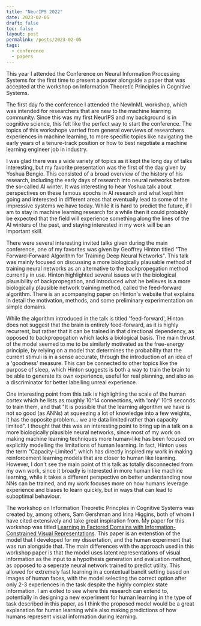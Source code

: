 ```yaml
---
title: "NeurIPS 2022"
date: 2023-02-05
draft: false
toc: false
layout: post
permalink: /posts/2023-02-05
tags:
  - conference
  - papers
---
```



This year I attended the Conference on Neural Information Processing Systems for the first time to present a poster alongside a paper that was accepted at the workshop on Information Theoretic Principles in Cognitive Systems. 

The first day fo the conference I attended the NewInML workshop, which was intended for researchers that are new to the machine learning community. Since this was my first NeurIPS and my background is in cognitive science, this felt like the perfect way to start the conference. The topics of this workshope varried from general overviews of researchers experiences in machine learning, to more specific topics like navigating the early years of a tenure-track position or how to best negotiate a machine learning engineer job in industry. 

I was glad there was a wide variety of topics as it kept the long day of talks interesting, but my favorite presentation was the first of the day given by Yoshua Bengio. This consisted of a broad overview of the history of his research, including the early days of research into neural networks before the so-called AI winter. It was interesting to hear Yoshua talk about perspectives on these famous epochs in AI research and what kept him going and interested in different areas that eventually lead to some of the impressive systems we have today. While it is hard to predict the future, if I am to stay in machine learning research for a while then it could probably be expected that the field will experience something along the lines of the AI winters of the past, and staying interested in my work will be an important skill. 

There were several interesting invited talks given during the main conference, one of my favorites was given by Geoffrey Hinton titled "The Forward-Forward Algorithm for Training Deep Neural Networks". This talk was mainly focused on discussing a more biologically plausable method of training neural networks as an alternative to the backpropegation method currently in use. Hinton highlighted several issues with the biological plausibility of backpropegation, and introduced what he believes is a more biologically plausible network training method, called the feed-forward algorithm. There is an acompanying paper on Hinton's website that explains in detail the motivation, methods, and some preliminary experimentation on simple domains. 

While the algorithm introduced in the talk is titled 'feed-forward', Hinton does not suggest that the brain is entirely feed-forward, as it is highly recurrent, but rather that it can be trained in that directional dependency, as opposed to backpropogation which lacks a biological basis. The main thrust of the model seemed to me to be similarly motivated as the free-energy principle, by relying on a model that determines the probability that the current stimuli is in a sense accurate, through the introduction of an idea of a 'goodness' measure. This can be connected to other topics like the purpose of sleep, which Hinton suggests is both a way to train the brain to be able to generate its own experience, useful for real planning, and also as a discriminator for better labelling unreal experience. 

One interesting point from this talk is highlighting the scale of the human cortex which he lists as roughly 10^14 connections, with 'only' 10^9 seconds to train them, and that "It is possible that the learning algorithm we have is not so good (as ANNs) at squeezing a lot of knowledge into a few weights, it has the opposite problem... we are data limited rather than capacity limited". I thought that this was an interesting point to bring up in a talk on a more biologically plausible neural networks, since most of my work on making machine learning techniques more human-like has been focused on explicitly modelling the limitations of human learning. In fact, Hinton uses the term "Capacity-Limited", which has directly inspired my work in making reinforcement learning models that are closer to human like learning. However, I don't see the main point of this talk as totally disconnected from my own work, since it broadly is interested in more human like machine learning, while it takes a different perspective on better understanding now NNs can be trained, and my work focuses more on how humans leverage experience and biases to learn quickly, but in ways that can lead to suboptimal behaviour. 

The workshop on Information Theoretic Princples in Cognitive Systems was created by, among others, Sam Gershman and Irina Higgins, both of whom I have cited extensively and take great inspiration from. My paper for this workshop was titled [Learning in Factored Domains with Information-Constrained Visual Representations](https://www.researchgate.net/publication/365203245_Learning_in_Factored_Domains_with_Information-Constrained_Visual_Representations). This paper is an extenstion of the model that I developed for my dissertation, and the human experiment that was run alongside that. The main differences with the approach used in this workshop paper is that the model uses latent representations of visual information as the input to a hypothesis generation and evaluation method, as opposed to a seperate neural network trained to predict utility. This allowed for extremely fast learning in a contextual bandit setting based on images of human faces, with the model selecting the correct option after only 2-3 experiences in the task despite the highly complex state information. I am exited to see where this research can extend to, potentially in designing a new experiment for human learning in the type of task described in this paper, as I think the proposed model would be a great explanation for human learning while also making predictions of how humans represent visual information during learning. 